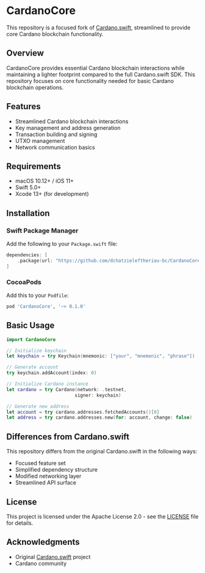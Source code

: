 # CardanoCore

This repository is a focused fork of [Cardano.swift](https://github.com/tesseract-one/Cardano.swift), streamlined to provide core Cardano blockchain functionality.

## Overview

CardanoCore provides essential Cardano blockchain interactions while maintaining a lighter footprint compared to the full Cardano.swift SDK. This repository focuses on core functionality needed for basic Cardano blockchain operations.

## Features

- Streamlined Cardano blockchain interactions
- Key management and address generation
- Transaction building and signing
- UTXO management
- Network communication basics

## Requirements

- macOS 10.12+ / iOS 11+
- Swift 5.0+
- Xcode 13+ (for development)

## Installation

### Swift Package Manager

Add the following to your `Package.swift` file:

```swift
dependencies: [
    .package(url: "https://github.com/dchatzieleftheriou-bc/CardanoCore", from: "0.1.0")
]
```

### CocoaPods

Add this to your `Podfile`:

```ruby
pod 'CardanoCore', '~> 0.1.0'
```

## Basic Usage

```swift
import CardanoCore

// Initialize keychain
let keychain = try Keychain(mnemonic: ["your", "mnemonic", "phrase"])

// Generate account
try keychain.addAccount(index: 0)

// Initialize Cardano instance
let cardano = try Cardano(network: .testnet,
                         signer: keychain)

// Generate new address
let account = try cardano.addresses.fetchedAccounts()[0]
let address = try cardano.addresses.new(for: account, change: false)
```

## Differences from Cardano.swift

This repository differs from the original Cardano.swift in the following ways:

- Focused feature set
- Simplified dependency structure
- Modified networking layer
- Streamlined API surface


## License

This project is licensed under the Apache License 2.0 - see the [LICENSE](LICENSE) file for details.

## Acknowledgments

- Original [Cardano.swift](https://github.com/tesseract-one/Cardano.swift) project
- Cardano community